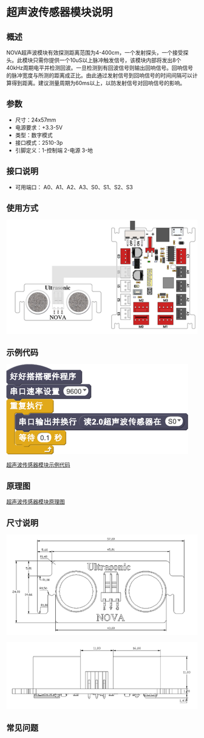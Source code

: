 # 超声波传感器模块说明

## 概述
NOVA超声波模块有效探测距离范围为4-400cm，一个发射探头，一个接受探头。此模块只需你提供一个10uS以上脉冲触发信号，该模块内部将发出8个40kHz周期电平并检测回波。一旦检测到有回波信号则输出回响信号。回响信号的脉冲宽度与所测的距离成正比。由此通过发射信号到回响信号的时间间隔可以计算得到距离。建议测量周期为60ms以上，以防发射信号对回响信号的影响。

## 参数
- 尺寸：24x57mm
- 电源要求：+3.3-5V
- 类型：数字模式
- 接口模式：2510-3p
- 引脚定义：1-控制端 2-电源 3-地

## 接口说明
- 可用端口： A0、A1、A2、A3、S0、S1、S2、S3

## 使用方式
![](./images/19.png)

## 示例代码
![](./images/20.png)

[超声波传感器模块示例代码](http://www.haohaodada.com/show.php?id=947506)

## 原理图
[超声波传感器模块原理图](https://github.com/Haohaodada-official/haohaodada-docs/blob/master/%E5%8E%9F%E7%90%86%E5%9B%BE/%E8%B6%85%E5%A3%B0%E6%B3%A2%E4%BC%A0%E6%84%9F%E5%99%A8%E6%A8%A1%E5%9D%97.pdf)

## 尺寸说明
![](./images/87.png)

![](./images/88.png)

## 常见问题
